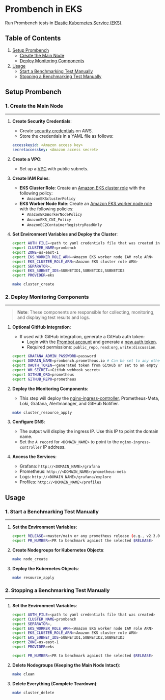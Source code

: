 # Prombench in EKS

Run Prombench tests in [Elastic Kubernetes Service (EKS)](https://aws.amazon.com/eks/).

## Table of Contents

1. [Setup Prombench](#setup-prombench)
    - [Create the Main Node](#create-the-main-node)
    - [Deploy Monitoring Components](#deploy-monitoring-components)
2. [Usage](#usage)
    - [Start a Benchmarking Test Manually](#start-a-benchmarking-test-manually)
    - [Stopping a Benchmarking Test Manually](#stopping-a-benchmarking-test-manually)

## Setup Prombench

### 1. Create the Main Node

---

1. **Create Security Credentials**:
    - Create [security credentials](https://docs.aws.amazon.com/general/latest/gr/aws-sec-cred-types.html) on AWS.
    - Store the credentials in a YAML file as follows:

    ```yaml
    accesskeyid: <Amazon access key>
    secretaccesskey: <Amazon access secret>
    ```

2. **Create a VPC**:
    - Set up a [VPC](https://docs.aws.amazon.com/eks/latest/userguide/create-public-private-vpc.html) with public subnets.

3. **Create IAM Roles**:
    - **EKS Cluster Role**: Create an [Amazon EKS cluster role](https://docs.aws.amazon.com/eks/latest/userguide/service_IAM_role.html) with the following policy:
        - `AmazonEKSclusterPolicy`
    - **EKS Worker Node Role**: Create an [Amazon EKS worker node role](https://docs.aws.amazon.com/eks/latest/userguide/worker_node_IAM_role.html) with the following policies:
        - `AmazonEKSWorkerNodePolicy`
        - `AmazonEKS_CNI_Policy`
        - `AmazonEC2ContainerRegistryReadOnly`

4. **Set Environment Variables and Deploy the Cluster**:

    ```bash
    export AUTH_FILE=<path to yaml credentials file that was created in the last step>
    export CLUSTER_NAME=prombench
    export ZONE=us-east-1
    export EKS_WORKER_ROLE_ARN=<Amazon EKS worker node IAM role ARN>
    export EKS_CLUSTER_ROLE_ARN=<Amazon EKS cluster role ARN>
    export SEPARATOR=, 
    export EKS_SUBNET_IDS=SUBNETID1,SUBNETID2,SUBNETID3
    export PROVIDER=eks

    make cluster_create
    ```

### 2. Deploy Monitoring Components

---

> **Note**: These components are responsible for collecting, monitoring, and displaying test results and logs.

1. **Optional GitHub Integration**:
    - If used with GitHub integration, generate a GitHub auth token:
        - Login with the [Prombot account](https://github.com/prombot) and generate a [new auth token](https://github.com/settings/tokens).
        - Required permissions: `public_repo`, `read:org`, `write:discussion`.

    ```bash
    export GRAFANA_ADMIN_PASSWORD=password
    export DOMAIN_NAME=prombench.prometheus.io # Can be set to any other custom domain or an empty string if not used with the GitHub integration.
    export OAUTH_TOKEN=<generated token from GitHub or set to an empty string " ">
    export WH_SECRET=<GitHub webhook secret>
    export GITHUB_ORG=prometheus
    export GITHUB_REPO=prometheus
    ```

2. **Deploy the Monitoring Components**:
    - This step will deploy the [nginx-ingress-controller](https://github.com/kubernetes/ingress-nginx), Prometheus-Meta, Loki, Grafana, Alertmanager, and GitHub Notifier.

    ```bash
    make cluster_resource_apply
    ```

3. **Configure DNS**:
    - The output will display the ingress IP. Use this IP to point the domain name.
    - Set the `A record` for `<DOMAIN_NAME>` to point to the `nginx-ingress-controller` IP address.

4. **Access the Services**:
    - Grafana: `http://<DOMAIN_NAME>/grafana`
    - Prometheus: `http://<DOMAIN_NAME>/prometheus-meta`
    - Logs: `http://<DOMAIN_NAME>/grafana/explore`
    - Profiles: `http://<DOMAIN_NAME>/profiles`

## Usage

### 1. Start a Benchmarking Test Manually

---

1. **Set the Environment Variables**:

    ```bash
    export RELEASE=<master/main or any prometheus release (e.g., v2.3.0)>
    export PR_NUMBER=<PR to benchmark against the selected $RELEASE>
    ```

2. **Create Nodegroups for Kubernetes Objects**:

    ```bash
    make node_create
    ```

3. **Deploy the Kubernetes Objects**:

    ```bash
    make resource_apply
    ```

### 2. Stopping a Benchmarking Test Manually

---

1. **Set the Environment Variables**:

    ```bash
    export AUTH_FILE=<path to yaml credentials file that was created>
    export CLUSTER_NAME=prombench
    export SEPARATOR=,
    export EKS_WORKER_ROLE_ARN=<Amazon EKS worker node IAM role ARN>
    export EKS_CLUSTER_ROLE_ARN=<Amazon EKS cluster role ARN>
    export EKS_SUBNET_IDS=SUBNETID1,SUBNETID2,SUBNETID3
    export ZONE=us-east-1
    export PROVIDER=eks

    export PR_NUMBER=<PR to benchmark against the selected $RELEASE>
    ```

2. **Delete Nodegroups (Keeping the Main Node Intact)**:

    ```bash
    make clean
    ```

3. **Delete Everything (Complete Teardown)**:

    ```bash
    make cluster_delete
    ```
